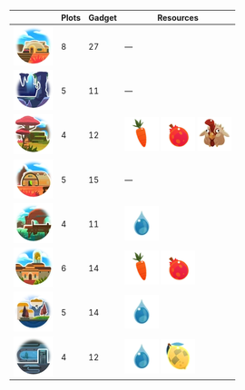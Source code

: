 |  | Plots | Gadget | Resources |
| --- | --- | --- | --- |
| ![](Images/Locations/The_Ranch.webp) | 8 | 27 | — |
| ![](Images/Locations/The_Grotto.webp) | 5 | 11 | — |
| ![](Images/Locations/The_Overgrowth.webp) | 4 | 12 | ![](Images/Resources/Carrot.webp) ![](Images/Resources/Pogo_fruit.webp) ![](Images/Resources/Hen_hen.webp) |
| ![](Images/Locations/The_Lab.webp) | 5 | 15 | — |
| ![](Images/Locations/The_Docks.webp) | 4 | 11 | ![](Images/Resources/Water.webp) |
| ![](Images/Locations/OgdensRetreat.webp) | 6 | 14 | ![](Images/Resources/Carrot.webp) ![](Images/Resources/Pogo_fruit.webp) |
| ![](Images/Locations/MochiManor.webp) | 5 | 14 | ![](Images/Resources/Water.webp) |
| ![](Images/Locations/ViktorsWorkshop.webp) | 4 | 12 | ![](Images/Resources/Water.webp) ![](Images/Resources/PhaseLemon.webp) |